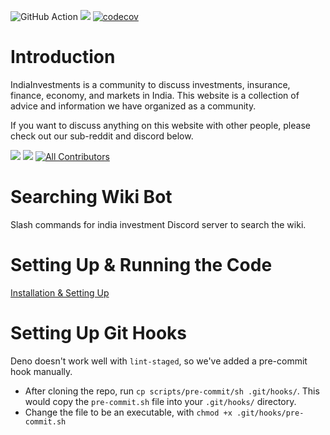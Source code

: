 ![GitHub Action](https://github.com/indiainvestments/slash_commands/actions/workflows/deno-lint-tests.yml/badge.svg)
[![](https://img.shields.io/github/license/indiainvestments/slash_commands)](https://github.com/indiainvestments/slash_commands/blob/main/LICENSE)
[![codecov](https://codecov.io/gh/indiainvestments/slash_commands/branch/main/graph/badge.svg?token=TA7PR1EOUI)](https://codecov.io/gh/indiainvestments/slash_commands)

# Introduction

IndiaInvestments is a community to discuss investments, insurance, finance,
economy, and markets in India. This website is a collection of advice and
information we have organized as a community.

If you want to discuss anything on this website with other people, please check
out our sub-reddit and discord below.

[![](https://img.shields.io/reddit/subreddit-subscribers/indiainvestments?style=social)](https://reddit.com/r/indiainvestments)
[![](https://img.shields.io/discord/546638391127572500)](https://discord.gg/hqBNg4u)
[![All Contributors](https://img.shields.io/badge/all_contributors-20-orange.svg?style=flat-square)](https://github.com/indiainvestments/content#contributors-)

# Searching Wiki Bot

Slash commands for india investment Discord server to search the wiki.

# Setting Up & Running the Code

[Installation & Setting Up](https://github.com/indiainvestments/slash_commands/wiki/Installation-&-Setting-Up)

# Setting Up Git Hooks

Deno doesn't work well with `lint-staged`, so we've added a pre-commit hook
manually.

- After cloning the repo, run `cp scripts/pre-commit/sh .git/hooks/`. This would
  copy the `pre-commit.sh` file into your `.git/hooks/` directory.
- Change the file to be an executable, with `chmod +x .git/hooks/pre-commit.sh`
